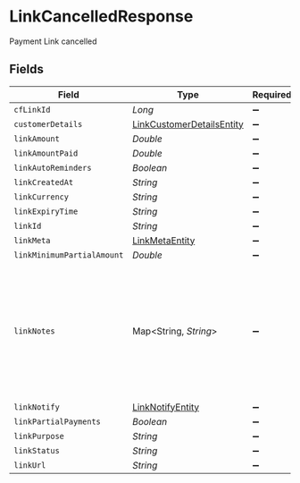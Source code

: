 # LinkCancelledResponse

Payment Link cancelled


## Fields

| Field                                                                                                       | Type                                                                                                        | Required                                                                                                    | Description                                                                                                 |
| ----------------------------------------------------------------------------------------------------------- | ----------------------------------------------------------------------------------------------------------- | ----------------------------------------------------------------------------------------------------------- | ----------------------------------------------------------------------------------------------------------- |
| `cfLinkId`                                                                                                  | *Long*                                                                                                      | :heavy_minus_sign:                                                                                          | N/A                                                                                                         |
| `customerDetails`                                                                                           | [LinkCustomerDetailsEntity](../../models/shared/LinkCustomerDetailsEntity.md)                               | :heavy_minus_sign:                                                                                          | N/A                                                                                                         |
| `linkAmount`                                                                                                | *Double*                                                                                                    | :heavy_minus_sign:                                                                                          | N/A                                                                                                         |
| `linkAmountPaid`                                                                                            | *Double*                                                                                                    | :heavy_minus_sign:                                                                                          | N/A                                                                                                         |
| `linkAutoReminders`                                                                                         | *Boolean*                                                                                                   | :heavy_minus_sign:                                                                                          | N/A                                                                                                         |
| `linkCreatedAt`                                                                                             | *String*                                                                                                    | :heavy_minus_sign:                                                                                          | N/A                                                                                                         |
| `linkCurrency`                                                                                              | *String*                                                                                                    | :heavy_minus_sign:                                                                                          | N/A                                                                                                         |
| `linkExpiryTime`                                                                                            | *String*                                                                                                    | :heavy_minus_sign:                                                                                          | N/A                                                                                                         |
| `linkId`                                                                                                    | *String*                                                                                                    | :heavy_minus_sign:                                                                                          | N/A                                                                                                         |
| `linkMeta`                                                                                                  | [LinkMetaEntity](../../models/shared/LinkMetaEntity.md)                                                     | :heavy_minus_sign:                                                                                          | N/A                                                                                                         |
| `linkMinimumPartialAmount`                                                                                  | *Double*                                                                                                    | :heavy_minus_sign:                                                                                          | N/A                                                                                                         |
| `linkNotes`                                                                                                 | Map<String, *String*>                                                                                       | :heavy_minus_sign:                                                                                          | Key-value pair that can be used to store additional information about the entity. Maximum 5 key-value pairs |
| `linkNotify`                                                                                                | [LinkNotifyEntity](../../models/shared/LinkNotifyEntity.md)                                                 | :heavy_minus_sign:                                                                                          | N/A                                                                                                         |
| `linkPartialPayments`                                                                                       | *Boolean*                                                                                                   | :heavy_minus_sign:                                                                                          | N/A                                                                                                         |
| `linkPurpose`                                                                                               | *String*                                                                                                    | :heavy_minus_sign:                                                                                          | N/A                                                                                                         |
| `linkStatus`                                                                                                | *String*                                                                                                    | :heavy_minus_sign:                                                                                          | N/A                                                                                                         |
| `linkUrl`                                                                                                   | *String*                                                                                                    | :heavy_minus_sign:                                                                                          | N/A                                                                                                         |